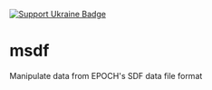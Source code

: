 [![Support Ukraine Badge](https://bit.ly/support-ukraine-now)](https://github.com/support-ukraine/support-ukraine)

# msdf
Manipulate data from EPOCH's SDF data file format
